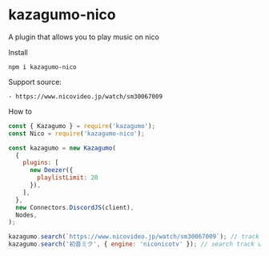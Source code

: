 # kazagumo-nico
A plugin that allows you to play music on nico

Install
```
npm i kazagumo-nico
```

Support source:
```
- https://www.nicovideo.jp/watch/sm30067009
```
How to
```js
const { Kazagumo } = require('kazagumo');
const Nico = require('kazagumo-nico');

const kazagumo = new Kazagumo(
  {
    plugins: [
      new Deezer({
        playlistLimit: 20
      }),
    ],
  },
  new Connectors.DiscordJS(client),
  Nodes,
);

kazagumo.search(`https://www.nicovideo.jp/watch/sm30067009`); // track
kazagumo.search('初音ミク', { engine: 'niconicotv' }); // search track using nico
```
